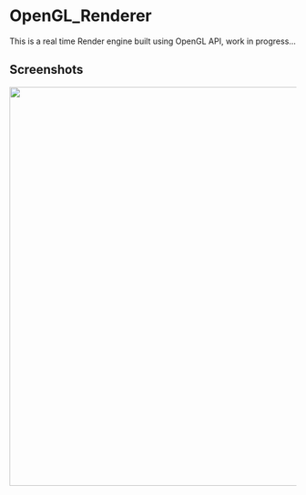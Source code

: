 # OpenGL_Renderer
This is a real time Render engine built using OpenGL API, work in progress...

## Screenshots
<image align="centre" width="700" src="./Screenshot.png">

